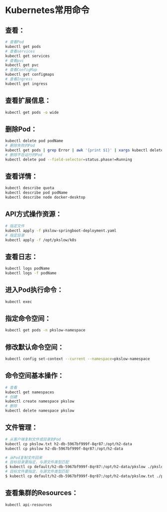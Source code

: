 # Kubernetes常用命令

## 查看：

```bash
# 查看Pod
kubectl get pods
# 查看services
kubectl get services
# 查看pvc
kubectl get pvc
# 查看ConfigMap
kubectl get configmaps
# 查看Ingress
kubectl get ingress
```

## 查看扩展信息：

```bash
kubectl get pods -o wide
```

## 删除Pod：

```bash
kubectl delete pod podName
# 删除失败的Pod
kubectl get pods | grep Error | awk '{print $1}' | xargs kubectl delete pod
# 删除不在运行的Pod
kubectl delete pod --field-selector=status.phase!=Running
```

## 查看详情：

```bash
kubectl describe quota
kubectl describe pod podName
kubectl describe node docker-desktop
```

## API方式操作资源：

```bash
# 指定文件
kubectl apply -f pkslow-springboot-deployment.yaml
# 指定目录
kubectl apply -f /opt/pkslow/k8s
```

## 查看日志：

```bash
kubectl logs podName
kubectl logs -f podName
```

## 进入Pod执行命令：

```bash
kubectl exec
```

## 指定命令空间：

```bash
kubectl get pods -n pkslow-namespace
```

## 修改默认命令空间：

```bash
kubectl config set-context --current --namespace=pkslow-namespace
```

## 命令空间基本操作：

```bash
# 查看
kubectl get namespaces
# 创建
kubectl create namespace pkslow
# 删除
kubectl delete namespace pkslow
```

## 文件管理：

```bash
# 从客户端复制文件或目录到Pod
kubectl cp pkslow.txt h2-db-5967bf999f-8qr87:/opt/h2-data
kubectl cp pkslow h2-db-5967bf999f-8qr87:/opt/h2-data

# 从Pod复制文件回来
# 目标目录要指定，与源文件类型匹配
$ kubectl cp default/h2-db-5967bf999f-8qr87:/opt/h2-data/pkslow ./pkslow
# 目标文件要指定，与源文件类型匹配
$ kubectl cp default/h2-db-5967bf999f-8qr87:/opt/h2-data/pkslow.txt ./pkslow.txt
```

## 查看集群的Resources：

```bash
kubectl api-resources
```